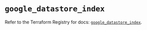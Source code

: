 # `google_datastore_index`

Refer to the Terraform Registry for docs: [`google_datastore_index`](https://registry.terraform.io/providers/hashicorp/google-beta/5.11.0/docs/resources/google_datastore_index).
